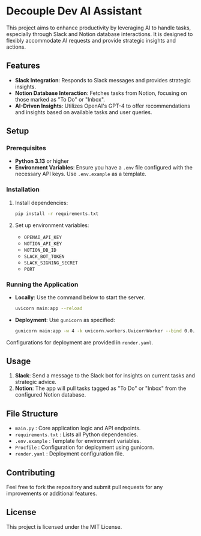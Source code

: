 # Decouple Dev AI Assistant

This project aims to enhance productivity by leveraging AI to handle tasks, especially through Slack and Notion database interactions. It is designed to flexibly accommodate AI requests and provide strategic insights and actions.

## Features

- **Slack Integration**: Responds to Slack messages and provides strategic insights.
- **Notion Database Interaction**: Fetches tasks from Notion, focusing on those marked as "To Do" or "Inbox".
- **AI-Driven Insights**: Utilizes OpenAI's GPT-4 to offer recommendations and insights based on available tasks and user queries.

## Setup

### Prerequisites

- **Python 3.13** or higher
- **Environment Variables**: Ensure you have a `.env` file configured with the necessary API keys. Use `.env.example` as a template.

### Installation

1. Install dependencies:
   ```bash
   pip install -r requirements.txt
   ```

2. Set up environment variables:
   - `OPENAI_API_KEY`
   - `NOTION_API_KEY`
   - `NOTION_DB_ID`
   - `SLACK_BOT_TOKEN`
   - `SLACK_SIGNING_SECRET`
   - `PORT`

### Running the Application

- **Locally**: Use the command below to start the server.
   ```bash
   uvicorn main:app --reload
   ```
- **Deployment**: Use `gunicorn` as specified:
  ```bash
  gunicorn main:app -w 4 -k uvicorn.workers.UvicornWorker --bind 0.0.0.0:$PORT
  ```

Configurations for deployment are provided in `render.yaml`.

## Usage

1. **Slack**: Send a message to the Slack bot for insights on current tasks and strategic advice.
2. **Notion**: The app will pull tasks tagged as "To Do" or "Inbox" from the configured Notion database.

## File Structure

- `main.py` : Core application logic and API endpoints.
- `requirements.txt` : Lists all Python dependencies.
- `.env.example` : Template for environment variables.
- `Procfile` : Configuration for deployment using gunicorn.
- `render.yaml` : Deployment configuration file.

## Contributing

Feel free to fork the repository and submit pull requests for any improvements or additional features.

## License

This project is licensed under the MIT License.
